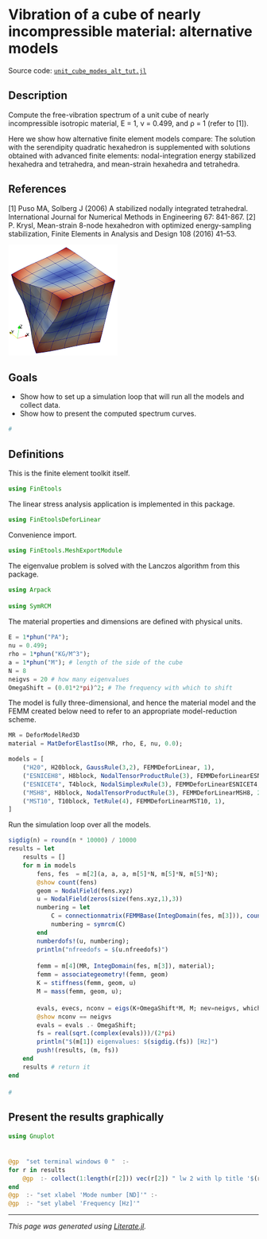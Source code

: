 # Vibration of a cube of nearly incompressible material: alternative models

Source code: [`unit_cube_modes_alt_tut.jl`](unit_cube_modes_alt_tut.jl)

## Description

Compute the free-vibration spectrum of a unit cube of nearly
incompressible isotropic material, E = 1, ν = 0.499, and ρ = 1 (refer to [1]).

Here we show how alternative finite element models compare:
The solution with the serendipity quadratic hexahedron is supplemented with
solutions obtained with advanced finite elements: nodal-integration energy
stabilized hexahedra and tetrahedra, and mean-strain hexahedra and
tetrahedra.

## References

[1] Puso MA, Solberg J (2006) A stabilized nodally integrated tetrahedral. International Journal for Numerical Methods in Engineering 67: 841-867.
[2] P. Krysl, Mean-strain 8-node hexahedron with optimized energy-sampling
stabilization, Finite Elements in Analysis and Design 108 (2016) 41–53.

![](unit_cube-mode7.png)

## Goals

- Show how to set up a simulation loop that will run all the models and collect data.
- Show how to present the computed spectrum curves.

```julia
#
```

## Definitions

This is the finite element toolkit itself.

```julia
using FinEtools
```

The linear stress analysis application is implemented in this package.

```julia
using FinEtoolsDeforLinear
```

Convenience import.

```julia
using FinEtools.MeshExportModule
```

The eigenvalue problem is solved with the Lanczos algorithm from this package.

```julia
using Arpack

using SymRCM
```

The material properties and dimensions are defined with physical units.

```julia
E = 1*phun("PA");
nu = 0.499;
rho = 1*phun("KG/M^3");
a = 1*phun("M"); # length of the side of the cube
N = 8
neigvs = 20 # how many eigenvalues
OmegaShift = (0.01*2*pi)^2; # The frequency with which to shift
```

The model is fully three-dimensional, and hence the material model  and the
FEMM created below need to refer to an appropriate model-reduction scheme.

```julia
MR = DeforModelRed3D
material = MatDeforElastIso(MR, rho, E, nu, 0.0);
```

```julia
models = [
    ("H20", H20block, GaussRule(3,2), FEMMDeforLinear, 1),
    ("ESNICEH8", H8block, NodalTensorProductRule(3), FEMMDeforLinearESNICEH8, 2),
    ("ESNICET4", T4block, NodalSimplexRule(3), FEMMDeforLinearESNICET4, 2),
    ("MSH8", H8block, NodalTensorProductRule(3), FEMMDeforLinearMSH8, 2),
    ("MST10", T10block, TetRule(4), FEMMDeforLinearMST10, 1),
]
```

Run  the simulation loop over all the models.

```julia
sigdig(n) = round(n * 10000) / 10000
results = let
    results = []
    for m in models
        fens, fes  = m[2](a, a, a, m[5]*N, m[5]*N, m[5]*N);
        @show count(fens)
        geom = NodalField(fens.xyz)
        u = NodalField(zeros(size(fens.xyz,1),3))
        numbering = let
            C = connectionmatrix(FEMMBase(IntegDomain(fes, m[3])), count(fens))
            numbering = symrcm(C)
        end
        numberdofs!(u, numbering);
        println("nfreedofs = $(u.nfreedofs)")

        femm = m[4](MR, IntegDomain(fes, m[3]), material);
        femm = associategeometry!(femm, geom)
        K = stiffness(femm, geom, u)
        M = mass(femm, geom, u);

        evals, evecs, nconv = eigs(K+OmegaShift*M, M; nev=neigvs, which=:SM)
        @show nconv == neigvs
        evals = evals .- OmegaShift;
        fs = real(sqrt.(complex(evals)))/(2*pi)
        println("$(m[1]) eigenvalues: $(sigdig.(fs)) [Hz]")
        push!(results, (m, fs))
    end
    results # return it
end

#
```

## Present the results graphically

```julia
using Gnuplot


@gp  "set terminal windows 0 "  :-
for r in results
    @gp  :- collect(1:length(r[2])) vec(r[2]) " lw 2 with lp title '$(r[1][1])' "  :-
end
@gp  :- "set xlabel 'Mode number [ND]'" :-
@gp  :- "set ylabel 'Frequency [Hz]'"
```

---

*This page was generated using [Literate.jl](https://github.com/fredrikekre/Literate.jl).*

